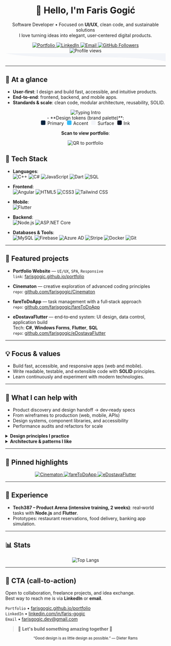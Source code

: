 <div align="center">

<h1>👋 Hello, I'm <b>Faris Gogić</b></h1>
<p>
  Software Developer • Focused on <b>UI/UX</b>, clean code, and sustainable solutions<br/>
  I love turning ideas into elegant, user‑centered digital products.
</p>

<a href="https://farisgogic.github.io/portfolio/">
  <img src="https://img.shields.io/badge/Portfolio-visit-111?style=for-the-badge&logo=vercel&logoColor=white" alt="Portfolio" />
</a>
<a href="https://www.linkedin.com/in/faris-gogic/">
  <img src="https://img.shields.io/badge/LinkedIn-connect-0A66C2?style=for-the-badge&logo=linkedin&logoColor=white" alt="LinkedIn" />
</a>
<a href="mailto:farisgogic.dev@gmail.com">
  <img src="https://img.shields.io/badge/Email-contact-EA4335?style=for-the-badge&logo=gmail&logoColor=white" alt="Email" />
</a>
<a href="https://github.com/farisgogic?tab=followers">
  <img src="https://img.shields.io/github/followers/farisgogic?label=Follow&style=for-the-badge" alt="GitHub Followers" />
</a>

<br/>
<img src="https://komarev.com/ghpvc/?username=farisgogic&label=Profile%20Views&color=0e75b6&style=flat" alt="Profile views" />

</div>

<svg width="100%" height="60" viewBox="0 0 1200 60" preserveAspectRatio="none">
  <path d="M0,0 C300,60 900,0 1200,60 L1200,0 L0,0 Z" fill="#f2f4f8" />
</svg>

---

## 🚀 At a glance
- **User‑first**: I design and build fast, accessible, and intuitive products.
- **End‑to‑end**: frontend, backend, and mobile apps.
- **Standards & scale**: clean code, modular architecture, reusability, SOLID.

<div align="center">
  <img src="https://readme-typing-svg.demolab.com?font=Inter&weight=600&size=16&pause=1000&color=36BCF7&center=true&vCenter=true&width=700&lines=Designing+delightful+UX;Building+reliable+systems;Shaping+ideas+into+products" alt="Typing Intro" />

<div align="center">
- **Design tokens (brand palette)**:  
  <div>
    <span style="display:inline-block;width:14px;height:14px;background:#0a2540;border-radius:3px;margin-right:6px"></span>Primary
    <span style="display:inline-block;width:14px;height:14px;background:#36bcf7;border-radius:3px;margin:0 6px"></span>Accent
    <span style="display:inline-block;width:14px;height:14px;background:#f2f4f8;border-radius:3px;margin:0 6px"></span>Surface
    <span style="display:inline-block;width:14px;height:14px;background:#111827;border-radius:3px;margin:0 6px"></span>Ink
  </div>
</div>


 **Scan to view portfolio**:  
 
  <img alt="QR to portfolio" src="https://api.qrserver.com/v1/create-qr-code/?size=120x120&data=https%3A%2F%2Ffarisgogic.github.io%2Fportfolio%2F" />
</div>



## 🧰 Tech Stack
- **Languages**:  
  ![C++](https://img.shields.io/badge/-C++-00599C?style=flat&logo=c%2B%2B&logoColor=white)
  ![C#](https://img.shields.io/badge/-C%23-239120?style=flat&logo=c-sharp&logoColor=white)
  ![JavaScript](https://img.shields.io/badge/-JavaScript-F7DF1E?style=flat&logo=javascript&logoColor=black)
  ![Dart](https://img.shields.io/badge/-Dart-0175C2?style=flat&logo=dart&logoColor=white)
  ![SQL](https://img.shields.io/badge/-SQL-4479A1?style=flat&logo=mysql&logoColor=white)

- **Frontend**:  
  ![Angular](https://img.shields.io/badge/-Angular-DD0031?style=flat&logo=angular&logoColor=white)
  ![HTML5](https://img.shields.io/badge/-HTML5-E34F26?style=flat&logo=html5&logoColor=white)
  ![CSS3](https://img.shields.io/badge/-CSS3-1572B6?style=flat&logo=css3&logoColor=white)
  ![Tailwind CSS](https://img.shields.io/badge/-Tailwind_CSS-38B2AC?style=flat&logo=tailwind-css&logoColor=white)

- **Mobile**:  
  ![Flutter](https://img.shields.io/badge/-Flutter-02569B?style=flat&logo=flutter&logoColor=white)

- **Backend**:  
  ![Node.js](https://img.shields.io/badge/-Node.js-339933?style=flat&logo=node.js&logoColor=white)
  ![ASP.NET Core](https://img.shields.io/badge/-ASP.NET_Core-512BD4?style=flat&logo=.net&logoColor=white)

- **Databases & Tools**:  
  ![MySQL](https://img.shields.io/badge/-MySQL-4479A1?style=flat&logo=mysql&logoColor=white)
  ![Firebase](https://img.shields.io/badge/-Firebase-FFCA28?style=flat&logo=firebase&logoColor=black)
  ![Azure AD](https://img.shields.io/badge/-Azure_AD-0078D4?style=flat&logo=microsoft-azure&logoColor=white)
  ![Stripe](https://img.shields.io/badge/-Stripe-008CDD?style=flat&logo=stripe&logoColor=white)
  ![Docker](https://img.shields.io/badge/-Docker-2496ED?style=flat&logo=docker&logoColor=white)
  ![Git](https://img.shields.io/badge/-Git-F05032?style=flat&logo=git&logoColor=white)

---

## 🌟 Featured projects
- **Portfolio Website** — `UI/UX`, `SPA`, `Responsive`  
  `link`: [farisgogic.github.io/portfolio](https://farisgogic.github.io/portfolio/)

- **Cinematon** — creative exploration of advanced coding principles  
  `repo`: [github.com/farisgogic/Cinematon](https://github.com/farisgogic/Cinematon)

- **fareToDoApp** — task management with a full‑stack approach  
  `repo`: [github.com/farisgogic/fareToDoApp](https://github.com/farisgogic/fareToDoApp)

- **eDostavaFlutter** — end‑to‑end system: UI design, data control, application build  
  Tech: **C#**, **Windows Forms**, **Flutter**, **SQL**  
  `repo`: [github.com/farisgogic/eDostavaFlutter](https://github.com/farisgogic/eDostavaFlutter)

---

## 💡 Focus & values
- Build fast, accessible, and responsive apps (web and mobile).
- Write readable, testable, and extensible code with **SOLID** principles.
- Learn continuously and experiment with modern technologies.

---

## 🧭 What I can help with
- Product discovery and design handoff → dev‑ready specs
- From wireframes to production (web, mobile, APIs)
- Design systems, component libraries, and accessibility
- Performance audits and refactors for scale

<details>
  <summary><b>Design principles I practice</b></summary>

  - Clarity over cleverness
  - Minimal surface area, maximal usefulness
  - Progressive disclosure, fast defaults, humane errors
  - Consistency via tokens and patterns
</details>

<details>
  <summary><b>Architecture & patterns I like</b></summary>

  - Clean Architecture, modular monorepos
  - Event‑driven integrations, background jobs, queues
  - CI/CD with quality gates, feature flags, canaries
</details>

---

## 📌 Pinned highlights
<div align="center">
  <a href="https://github.com/farisgogic/Cinematon">
    <img src="https://github-readme-stats.vercel.app/api/pin/?username=farisgogic&repo=Cinematon&theme=transparent" alt="Cinematon" />
  </a>
  <a href="https://github.com/farisgogic/fareToDoApp">
    <img src="https://github-readme-stats.vercel.app/api/pin/?username=farisgogic&repo=fareToDoApp&theme=transparent" alt="fareToDoApp" />
  </a>
  <a href="https://github.com/farisgogic/eDostavaFlutter">
    <img src="https://github-readme-stats.vercel.app/api/pin/?username=farisgogic&repo=eDostavaFlutter&theme=transparent" alt="eDostavaFlutter" />
  </a>
</div>

---

## 🧪 Experience
- **Tech387 – Product Arena (intensive training, 2 weeks)**: real‑world tasks with **Node.js** and **Flutter**.
- Prototypes: restaurant reservations, food delivery, banking app simulation.

---


## 📊 Stats
<div align="center">
  <img src="https://github-readme-stats.vercel.app/api/top-langs/?username=farisgogic&layout=compact&theme=transparent" alt="Top Langs" />
</div>

---

## 🤝 CTA (call-to-action)
Open to collaboration, freelance projects, and idea exchange.  
Best way to reach me is via **LinkedIn** or **email**.

`Portfolio` • [farisgogic.github.io/portfolio](https://farisgogic.github.io/portfolio/)  
`LinkedIn` • [linkedin.com/in/faris-gogic](https://www.linkedin.com/in/faris-gogic/)  
`Email` • [farisgogic.dev@gmail.com](mailto:farisgogic.dev@gmail.com)

> 💬 **Let's build something amazing together 🚀**

<div align="center">
  <sub>“Good design is as little design as possible.” — Dieter Rams</sub>
</div>

